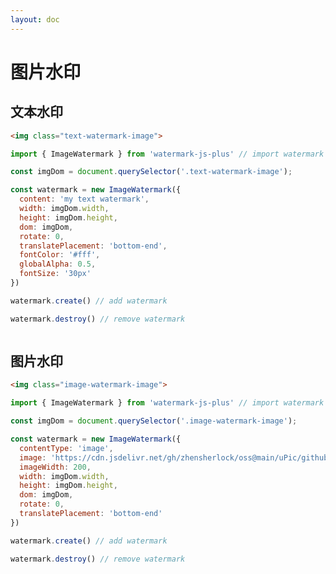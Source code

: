 ```yaml
---
layout: doc
---
```

# 图片水印

<script setup lang="ts">
import VPButton from 'vitepress/dist/client/theme-default/components/VPButton.vue';
import { onMounted, ref } from 'vue';
import { ImageWatermark } from '../../../src';
import imageSrc from '../../public/image.png';

let textWatermark = null;
let textWatermarkImgDom = null;
const textWatermarkIsFirst = ref(true);
let imageWatermark = null;
let imageWatermarkImgDom = null;
const imageWatermarkIsFirst = ref(true);

onMounted(() => {
  // text watermark
  textWatermarkImgDom = document.querySelector('.text-watermark-image');
  textWatermarkImgDom.addEventListener('load', () => {
    if (!textWatermarkIsFirst.value) {
      return
    }
    textWatermark = new ImageWatermark({
      content: 'my text watermark',
      width: textWatermarkImgDom.width,
      height: textWatermarkImgDom.height,
      dom: textWatermarkImgDom,
      rotate: 0,
      translatePlacement: 'bottom-end',
      fontColor: '#fff',
      globalAlpha: 0.5,
      fontSize: '30px'
    });
    textWatermarkIsFirst.value = false
  })

  // image watermark
  imageWatermarkImgDom = document.querySelector('.image-watermark-image');
  imageWatermarkImgDom.addEventListener('load', () => {
    if (!imageWatermarkIsFirst.value) {
      return
    }
    imageWatermark = new ImageWatermark({
      contentType: 'image',
      image: 'https://cdn.jsdelivr.net/gh/zhensherlock/oss@main/uPic/github-mkWBiK.png',
      imageWidth: 200,
      width: imageWatermarkImgDom.width,
      height: imageWatermarkImgDom.height,
      dom: imageWatermarkImgDom,
      rotate: 0,
      translatePlacement: 'bottom-end'
    });
    imageWatermarkIsFirst.value = false
  });
});

const handleAddTextWatermark = () => {
  textWatermark.create();
};
const handleRemoveTextWatermark = () => {
  textWatermark.destroy();
};

const handleAddImageWatermark = () => {
  imageWatermark.create();
};
const handleRemoveImageWatermark = () => {
  imageWatermark.destroy();
};
</script>

<el-backtop></el-backtop>

## 文本水印

<div class="text-card">

```html
<img class="text-watermark-image">
```

```js
import { ImageWatermark } from 'watermark-js-plus' // import watermark plugin

const imgDom = document.querySelector('.text-watermark-image');

const watermark = new ImageWatermark({
  content: 'my text watermark',
  width: imgDom.width,
  height: imgDom.height,
  dom: imgDom,
  rotate: 0,
  translatePlacement: 'bottom-end',
  fontColor: '#fff',
  globalAlpha: 0.5,
  fontSize: '30px'
})

watermark.create() // add watermark

watermark.destroy() // remove watermark
```

<div>
  <img class="text-watermark-image" :src="imageSrc">
</div>
<el-affix target=".text-card" position="bottom" :offset="0">
  <el-space class="block-operation">
    <VPButton text="Add Text Watermark" @click="handleAddTextWatermark"></VPButton>
    <VPButton text="Remove Text Watermark" @click="handleRemoveTextWatermark"></VPButton>
  </el-space>
</el-affix>
</div>

## 图片水印

<div class="image-card">

```html
<img class="image-watermark-image">
```

```js
import { ImageWatermark } from 'watermark-js-plus' // import watermark plugin

const imgDom = document.querySelector('.image-watermark-image');

const watermark = new ImageWatermark({
  contentType: 'image',
  image: 'https://cdn.jsdelivr.net/gh/zhensherlock/oss@main/uPic/github-mkWBiK.png',
  imageWidth: 200,
  width: imgDom.width,
  height: imgDom.height,
  dom: imgDom,
  rotate: 0,
  translatePlacement: 'bottom-end'
})

watermark.create() // add watermark

watermark.destroy() // remove watermark
```

<div>
  <img class="image-watermark-image" :src="imageSrc">
</div>
<el-affix target=".image-card" position="bottom" :offset="0">
  <el-space class="block-operation">
    <VPButton text="Add Image Watermark" @click="handleAddImageWatermark"></VPButton>
    <VPButton text="Remove Image Watermark" @click="handleRemoveImageWatermark"></VPButton>
  </el-space>
</el-affix>
</div>

